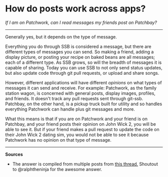 # How do posts work across apps?

*If I am on Patchwork, can I read messages my friends post on Patchbay?*

---

Generally yes, but it depends on the type of message.

Everything you do through SSB is considered a message, but there are different types of messages you can send.  So making a friend, adding a display picture, or posting your recipe on baked beans are all messages; each of a different type.  As SSB grows, so will the breadth of messages it is capable of sharing.  Today you can use SSB to not only send status updates, but also update code through git pull requests, or upload and share songs.

However, different applications will have different _opinions_ on what types of messages it can send and receive. For example:  Patchwork, as the family station wagon, is concerned with general posts, display images, profiles, and friends.  It doesn't track any pull requests sent through git-ssb.  Patchbay, on the other hand, is a pickup truck built for utility and so handles everything Patchwork can handle plus git messages and more.

What this means is that if you are on Patchwork and your friend is on Patchbay, and your friend posts their opinion on John Wick 2, you will be able to see it.  But if your friend makes a pull request to update the code on their John Wick 2 dating sim, you would not be able to see it because Patchwork has no opinion on that type of message. 

---
**Sources**
* The answer is compiled from multiple posts from [this thread.](https://viewer.scuttlebot.io/%25m8%2B25i3i5LCRioA%2FCAqARVb0HNA6TTdvi4B0CxBd8eo%3D.sha256)  Shoutout to @ralphtheninja for the awesome answer.
